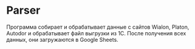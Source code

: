# Parser
Программа собирает и обрабатывает данные с сайтов Wialon, Platon, Autodor и обрабатывает файл выгрузки из 1С. После получения всех данных, они загружаются в Google Sheets.
